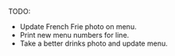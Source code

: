 TODO:

* Update French Frie photo on menu.
* Print new menu numbers for line.
* Take a better drinks photo and update menu.